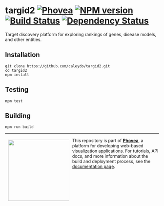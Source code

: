targid2 [![Phovea][phovea-image]][phovea-url] [![NPM version][npm-image]][npm-url] [![Build Status][travis-image]][travis-url] [![Dependency Status][daviddm-image]][daviddm-url]
=====================

Target discovery platform for exploring rankings of genes, disease models, and other entities.

Installation
------------

```
git clone https://github.com/caleydo/targid2.git
cd targid2
npm install
```

Testing
-------

```
npm test
```

Building
--------

```
npm run build
```



***

<a href="https://caleydo.org"><img src="http://caleydo.org/assets/images/logos/caleydo.svg" align="left" width="200px" hspace="10" vspace="6"></a>
This repository is part of **[Phovea](http://phovea.caleydo.org/)**, a platform for developing web-based visualization applications. For tutorials, API docs, and more information about the build and deployment process, see the [documentation page](http://phovea.caleydo.org).


[phovea-image]: https://img.shields.io/badge/Phovea-Client%20Plugin-F47D20.svg
[phovea-url]: https://phovea.caleydo.org
[npm-image]: https://badge.fury.io/js/targid2.svg
[npm-url]: https://npmjs.org/package/targid2
[travis-image]: https://travis-ci.org/caleydo/targid2.svg?branch=master
[travis-url]: https://travis-ci.org/caleydo/targid2
[daviddm-image]: https://david-dm.org/caleydo/targid2/status.svg
[daviddm-url]: https://david-dm.org/caleydo/targid2
